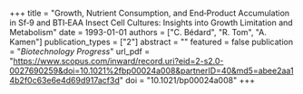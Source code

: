 +++
title = "Growth, Nutrient Consumption, and End‐Product Accumulation in Sf‐9 and BTI‐EAA Insect Cell Cultures: Insights into Growth Limitation and Metabolism"
date = 1993-01-01
authors = ["C. Bédard", "R. Tom", "A. Kamen"]
publication_types = ["2"]
abstract = ""
featured = false
publication = "*Biotechnology Progress*"
url_pdf = "https://www.scopus.com/inward/record.uri?eid=2-s2.0-0027690259&doi=10.1021%2fbp00024a008&partnerID=40&md5=abee2aa14b2f0c63e6e4d69d917acf3d"
doi = "10.1021/bp00024a008"
+++

